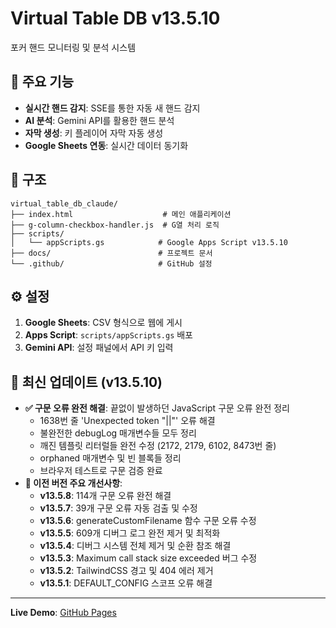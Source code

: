 # Virtual Table DB v13.5.10

포커 핸드 모니터링 및 분석 시스템

## 🚀 주요 기능

- **실시간 핸드 감지**: SSE를 통한 자동 새 핸드 감지
- **AI 분석**: Gemini API를 활용한 핸드 분석
- **자막 생성**: 키 플레이어 자막 자동 생성
- **Google Sheets 연동**: 실시간 데이터 동기화

## 📂 구조

```
virtual_table_db_claude/
├── index.html                    # 메인 애플리케이션
├── g-column-checkbox-handler.js  # G열 처리 로직
├── scripts/
│   └── appScripts.gs            # Google Apps Script v13.5.10
├── docs/                        # 프로젝트 문서
└── .github/                     # GitHub 설정
```

## ⚙️ 설정

1. **Google Sheets**: CSV 형식으로 웹에 게시
2. **Apps Script**: `scripts/appScripts.gs` 배포
3. **Gemini API**: 설정 패널에서 API 키 입력

## 🔧 최신 업데이트 (v13.5.10)

- **✅ 구문 오류 완전 해결**: 끝없이 발생하던 JavaScript 구문 오류 완전 정리
  - 1638번 줄 'Unexpected token "||"' 오류 해결
  - 불완전한 debugLog 매개변수들 모두 정리
  - 깨진 템플릿 리터럴들 완전 수정 (2172, 2179, 6102, 8473번 줄)
  - orphaned 매개변수 및 빈 블록들 정리
  - 브라우저 테스트로 구문 검증 완료
- **🚀 이전 버전 주요 개선사항**:
  - **v13.5.8**: 114개 구문 오류 완전 해결
  - **v13.5.7**: 39개 구문 오류 자동 검출 및 수정
  - **v13.5.6**: generateCustomFilename 함수 구문 오류 수정
  - **v13.5.5**: 609개 디버그 로그 완전 제거 및 최적화
  - **v13.5.4**: 디버그 시스템 전체 제거 및 순환 참조 해결
  - **v13.5.3**: Maximum call stack size exceeded 버그 수정
  - **v13.5.2**: TailwindCSS 경고 및 404 에러 제거
  - **v13.5.1**: DEFAULT_CONFIG 스코프 오류 해결

---

**Live Demo**: [GitHub Pages](https://garimto81.github.io/virtual_table_db_claude/)